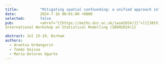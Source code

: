 ```yaml
---
title:          "Mitigating spatial confounding: a unified approach integrating simplified spatial+ and restricted regression."
date:           2024-7-16 00:01:00 +0800
selected:       false
pub:            <ahref="{{https://maths.dur.ac.uk/iwsm2024/}}">[{{38th}}]</a>
International Workshop on Statistical Modelling (IWSM2024)}}

abstract: Jul 15-19, Durham
authors:
  - Arantxa Urdangarin
  - Tomás Goicoa
  - María Dolores Ugarte
---
```







